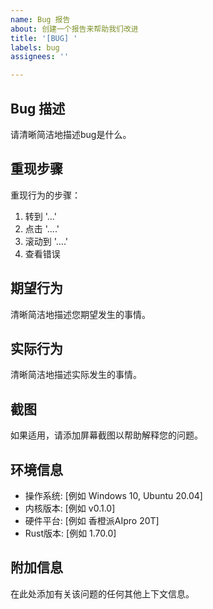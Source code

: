 ```yaml
---
name: Bug 报告
about: 创建一个报告来帮助我们改进
title: '[BUG] '
labels: bug
assignees: ''

---
```


## Bug 描述
请清晰简洁地描述bug是什么。

## 重现步骤
重现行为的步骤：
1. 转到 '...'
2. 点击 '....'
3. 滚动到 '....'
4. 查看错误

## 期望行为
清晰简洁地描述您期望发生的事情。

## 实际行为
清晰简洁地描述实际发生的事情。

## 截图
如果适用，请添加屏幕截图以帮助解释您的问题。

## 环境信息
 - 操作系统: [例如 Windows 10, Ubuntu 20.04]
 - 内核版本: [例如 v0.1.0]
 - 硬件平台: [例如 香橙派AIpro 20T]
 - Rust版本: [例如 1.70.0]

## 附加信息
在此处添加有关该问题的任何其他上下文信息。